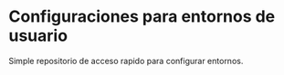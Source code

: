 # Configuraciones para entornos de usuario
Simple repositorio de acceso rapido para configurar entornos.